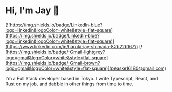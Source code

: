 # Hi, I'm Jay 👋

[![https://img.shields.io/badge/LinkedIn-blue?logo=linkedin&logoColor=white&style=flat-square](https://img.shields.io/badge/LinkedIn-blue?logo=linkedin&logoColor=white&style=flat-square)](https://www.linkedin.com/in/haruki-jay-shimada-82b22b167/)
[![https://img.shields.io/badge/-Gmail-lightgrey?logo=gmail&logoColor=white&style=flat-square](https://img.shields.io/badge/-Gmail-brown?logo=gmail&logoColor=white&style=flat-square)](peaske16180@gmail.com)

I'm a Full Stack developer based in Tokyo. I write Typescript, React, and Rust on my job, and dabble in other things from time to time. 
